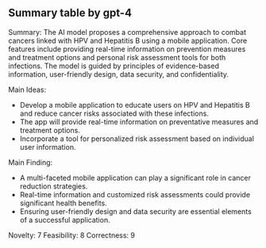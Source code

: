 ## Summary table by gpt-4
Summary: 
The AI model proposes a comprehensive approach to combat cancers linked with HPV and Hepatitis B using a mobile application. Core features include providing real-time information on prevention measures and treatment options and personal risk assessment tools for both infections. The model is guided by principles of evidence-based information, user-friendly design, data security, and confidentiality.

Main Ideas: 
- Develop a mobile application to educate users on HPV and Hepatitis B and reduce cancer risks associated with these infections.
- The app will provide real-time information on preventative measures and treatment options.
- Incorporate a tool for personalized risk assessment based on individual user information.

Main Finding: 
- A multi-faceted mobile application can play a significant role in cancer reduction strategies.
- Real-time information and customized risk assessments could provide significant health benefits.
- Ensuring user-friendly design and data security are essential elements of a successful application.

Novelty: 7 
Feasibility: 8
Correctness: 9